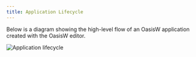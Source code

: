 ```yaml
---
title: Application Lifecycle
---
```


Below is a diagram showing the high-level flow of an OasisW application created with the OasisW editor.

![Application lifecycle](/img/user-manual/scripting/application-lifecycle.png)
